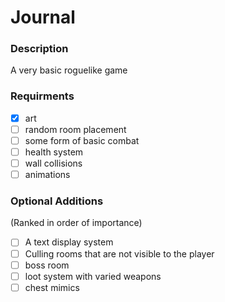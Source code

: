 # Journal

### Description
A very basic roguelike game

### Requirments
- [x] art
- [ ] random room placement
- [ ] some form of basic combat
- [ ] health system
- [ ] wall collisions
- [ ] animations

### Optional Additions
(Ranked in order of importance)
- [ ] A text display system
- [ ] Culling rooms that are not visible to the player
- [ ] boss room
- [ ] loot system with varied weapons
- [ ] chest mimics
